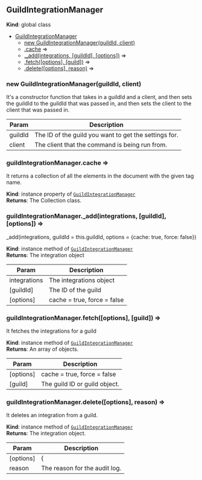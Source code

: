 <a name="GuildIntegrationManager"></a>

## GuildIntegrationManager
**Kind**: global class  

* [GuildIntegrationManager](#GuildIntegrationManager)
    * [new GuildIntegrationManager(guildId, client)](#new_GuildIntegrationManager_new)
    * [.cache](#GuildIntegrationManager+cache) ⇒
    * [._add(integrations, [guildId], [options])](#GuildIntegrationManager+_add) ⇒
    * [.fetch([options], [guild])](#GuildIntegrationManager+fetch) ⇒
    * [.delete([options], reason)](#GuildIntegrationManager+delete) ⇒

<a name="new_GuildIntegrationManager_new"></a>

### new GuildIntegrationManager(guildId, client)
It's a constructor function that takes in a guildId and a client, and then sets the guildId to theguildId that was passed in, and then sets the client to the client that was passed in.


| Param | Description |
| --- | --- |
| guildId | The ID of the guild you want to get the settings for. |
| client | The client that the command is being run from. |

<a name="GuildIntegrationManager+cache"></a>

### guildIntegrationManager.cache ⇒
It returns a collection of all the elements in the document with the given tag name.

**Kind**: instance property of [<code>GuildIntegrationManager</code>](#GuildIntegrationManager)  
**Returns**: The Collection class.  
<a name="GuildIntegrationManager+_add"></a>

### guildIntegrationManager.\_add(integrations, [guildId], [options]) ⇒
_add(integrations, guildId = this.guildId, options = {cache: true, force: false})

**Kind**: instance method of [<code>GuildIntegrationManager</code>](#GuildIntegrationManager)  
**Returns**: The integration object  

| Param | Description |
| --- | --- |
| integrations | The integrations object |
| [guildId] | The ID of the guild |
| [options] | cache = true, force = false |

<a name="GuildIntegrationManager+fetch"></a>

### guildIntegrationManager.fetch([options], [guild]) ⇒
It fetches the integrations for a guild

**Kind**: instance method of [<code>GuildIntegrationManager</code>](#GuildIntegrationManager)  
**Returns**: An array of objects.  

| Param | Description |
| --- | --- |
| [options] | cache = true, force = false |
| [guild] | The guild ID or guild object. |

<a name="GuildIntegrationManager+delete"></a>

### guildIntegrationManager.delete([options], reason) ⇒
It deletes an integration from a guild.

**Kind**: instance method of [<code>GuildIntegrationManager</code>](#GuildIntegrationManager)  
**Returns**: The integration object.  

| Param | Description |
| --- | --- |
| [options] | { |
| reason | The reason for the audit log. |

